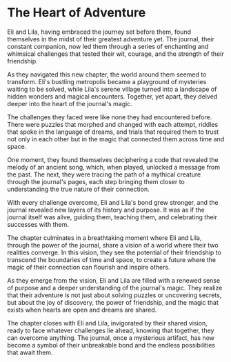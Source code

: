 # The Heart of Adventure

Eli and Lila, having embraced the journey set before them, found themselves in the midst of their greatest adventure yet. The journal, their constant companion, now led them through a series of enchanting and whimsical challenges that tested their wit, courage, and the strength of their friendship.

As they navigated this new chapter, the world around them seemed to transform. Eli's bustling metropolis became a playground of mysteries waiting to be solved, while Lila's serene village turned into a landscape of hidden wonders and magical encounters. Together, yet apart, they delved deeper into the heart of the journal's magic.

The challenges they faced were like none they had encountered before. There were puzzles that morphed and changed with each attempt, riddles that spoke in the language of dreams, and trials that required them to trust not only in each other but in the magic that connected them across time and space.

One moment, they found themselves deciphering a code that revealed the melody of an ancient song, which, when played, unlocked a message from the past. The next, they were tracing the path of a mythical creature through the journal's pages, each step bringing them closer to understanding the true nature of their connection.

With every challenge overcome, Eli and Lila's bond grew stronger, and the journal revealed new layers of its history and purpose. It was as if the journal itself was alive, guiding them, teaching them, and celebrating their successes with them.

The chapter culminates in a breathtaking moment where Eli and Lila, through the power of the journal, share a vision of a world where their two realities converge. In this vision, they see the potential of their friendship to transcend the boundaries of time and space, to create a future where the magic of their connection can flourish and inspire others.

As they emerge from the vision, Eli and Lila are filled with a renewed sense of purpose and a deeper understanding of the journal's magic. They realize that their adventure is not just about solving puzzles or uncovering secrets, but about the joy of discovery, the power of friendship, and the magic that exists when hearts are open and dreams are shared.

The chapter closes with Eli and Lila, invigorated by their shared vision, ready to face whatever challenges lie ahead, knowing that together, they can overcome anything. The journal, once a mysterious artifact, has now become a symbol of their unbreakable bond and the endless possibilities that await them.
